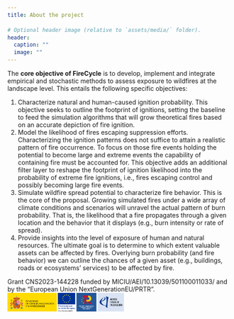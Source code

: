 ```yaml
---
title: About the project

# Optional header image (relative to `assets/media/` folder).
header:
  caption: ""
  image: ""
---
```


The **core objective of FireCycle** is to develop, implement and integrate empirical and stochastic methods to assess exposure to wildfires at the landscape level. This entails the following specific objectives:
1. Characterize natural and human-caused ignition probability. This objective seeks to outline the footprint of ignitions, setting the baseline to feed the simulation algorithms that will grow theoretical fires based on an accurate depiction of fire ignition.
2. Model the likelihood of fires escaping suppression efforts. Characterizing the ignition patterns does not suffice to attain a realistic pattern of fire occurrence. To focus on those fire events holding the potential to become large and extreme events the capability of containing fire must be accounted for. This objective adds an additional filter layer to reshape the footprint of ignition likelihood into the probability of extreme fire ignitions, i.e., fires escaping control and possibly becoming large fire events.
3. Simulate wildfire spread potential to characterize fire behavior. This is the core of the proposal. Growing simulated fires under a wide array of climate conditions and scenarios will unravel the actual pattern of burn probability. That is, the likelihood that a fire propagates through a given location and the behavior that it displays (e.g., burn intensity or rate of spread).
4. Provide insights into the level of exposure of human and natural resources. The ultimate goal is to determine to which extent valuable assets can be affected by fires. Overlying burn probability (and fire behavior) we can outline the chances of a given asset (e.g., buildings, roads or ecosystems’ services) to be affected by fire.

Grant CNS2023-144228 funded by MICIU/AEI/10.13039/501100011033/ and by the “European Union NextGenerationEU/PRTR”.  <img src="logo_aei.png" alt="funding" style="width:263px;"> 